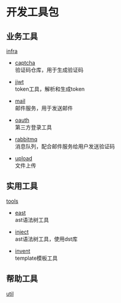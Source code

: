 # 开发工具包

## 业务工具
[infra](infra)  

- [captcha](infra/captcha)           
验证码仓库，用于生成验证码

- [jjwt](infra/jjwt)  
 token工具，解析和生成token
    
- [mail](infra/mail)  
邮件服务，用于发送邮件

- [oauth](infra/oauth)    
 第三方登录工具

- [rabbitmq](infra/mq/rabbitmq)  
消息队列，配合邮件服务给用户发送验证码

- [upload](infra/oss)  
文件上传

## 实用工具
[tools](tools)

- [east](tools/east)    
ast语法树工具   

- [inject](tools/inject)      
ast语法树工具，使用dst库

- [invent](tools/invent)      
template模板工具

## 帮助工具
[util](util)
